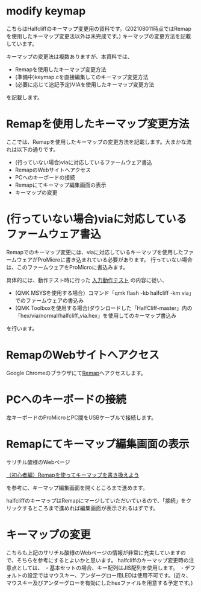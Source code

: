 # modify keymap
こちらはHalfcliffのキーマップ変更用の資料です。(202108011時点ではRemapを使用したキーマップ変更法以外は未完成です。)
キーマップの変更方法を記載しています。

キーマップの変更法は複数ありますが、本資料では、

* Remapを使用したキーマップ変更方法
* (準備中)keymap.cを直接編集してのキーマップ変更方法
* (必要に応じて追記予定)VIAを使用したキーマップ変更方法

を記載します。

# Remapを使用したキーマップ変更方法
ここでは、Remapを使用したキーマップの変更方法を記載します。大まかな流れは以下の通りです。
* (行っていない場合)viaに対応しているファームウェア書込
* RemapのWebサイトへアクセス
* PCへのキーボードの接続
* Remapにてキーマップ編集画面の表示
* キーマップの変更

# (行っていない場合)viaに対応しているファームウェア書込
Remapでのキーマップ変更には、viaに対応しているキーマップを使用したファームウェアがProMicroに書き込まれている必要があります。
行っていない場合は、このファームウェアをProMicroに書込みます。

具体的には、動作テスト時に行った
[入力動作テスト](https://github.com/N2-Sumikko/HalfCliff/blob/master/doc/Oparation_test_jp.md)
の内容に従い、
* (QMK MSYSを使用する場合）コマンド「qmk flash -kb halfcliff -km via」でのファームウェアの書込み
* (QMK Toolboxを使用する場合)ダウンロードした「HalfCliff-master」内の「hex/via/normal/halfcliff_via.hex」を使用してのキーマップ書込み

を行います。

# RemapのWebサイトへアクセス
Google Chromeのブラウザにて[Remap](https://remap-keys.app/)へアクセスします。

# PCへのキーボードの接続
左キーボードのProMicroとPC間をUSBケーブルで接続します。

# Remapにてキーマップ編集画面の表示
サリチル酸様のWebページ

[（初心者編）Remapを使ってキーマップを書き換えよう](https://salicylic-acid3.hatenablog.com/entry/remap-manual)

を参考に、キーマップ編集画面を開くところまで進めます。

halfcliffのキーマップはRemapにマージしていただいているので、「接続」をクリックするところまで進めれば編集画面が表示されるはずです。

# キーマップの変更
こちらも上記のサリチル酸様のWebページの情報が非常に充実していますので、そちらを参考にするとよいかと思います。
halfcliffのキーマップ変更時の注意点としては、
・基本セットの場合、キー配列はJIS配列を使用します。
・デフォルトの設定ではマウスキー、アンダーグロー用LEDは使用不可です。(近々、マウスキー及びアンダーグローを有効にしたhexファイルを用意する予定です。)

